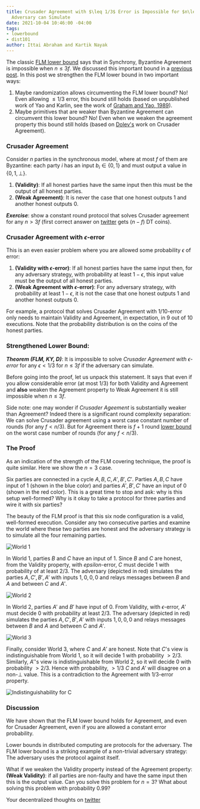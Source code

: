 ```yaml
---
title: Crusader Agreement with $\leq 1/3$ Error is Impossible for $n\leq 3f$ if the
  Adversary can Simulate
date: 2021-10-04 10:46:00 -04:00
tags:
- lowerbound
- dist101
author: Ittai Abraham and Kartik Nayak
---
```


The classic [FLM lower bound](https://groups.csail.mit.edu/tds/papers/Lynch/FischerLynchMerritt-dc.pdf) says that in Synchrony, Byzantine Agreement is impossible when $n \leq 3f$. We discussed this important bound in a [previous post](https://decentralizedthoughts.github.io/2019-08-02-byzantine-agreement-is-impossible-for-$n-slash-leq-3-f$-is-the-adversary-can-easily-simulate/). In this post we strengthen the FLM lower bound in two important ways:
1. Maybe randomization allows circumventing the FLM lower bound? No! Even allowing $\leq 1/3$ error, this bound still holds (based on unpublished work of Yao and Karlin, see the work of [Graham and Yao, 1989](http://www.math.ucsd.edu/~ronspubs/89_08_byzantine.pdf)).
2. Maybe primitives that are weaker than Byzantine Agreement can circumvent this lower bound? No! Even when we weaken the agreement property this bound still holds (based on [Dolev's](https://www.cs.huji.ac.il/~dolev/pubs/byz-strike-again.pdf) work on Crusader Agreement).


### Crusader Agreement
Consider $n$ parties in the synchronous model, where at most $f$ of them are Byzantine: each party $i$ has an input $b_i \in \{0,1\}$ and must output a value in $\{0,1,\bot\}$.

1. **(Validity)**: If all honest parties have the same input then this must be the output of all honest parties.
2. **(Weak Agreement)**: It is never the case that one honest outputs 1 and another honest outputs 0.

***Exercise***: show a constant round protocol that solves Crusader agreement for any $n>3f$ (first correct answer on [twitter](https://twitter.com/kartik1507/status/1445048662430683138?s=20) gets $(n-f)$ DT coins).  

### Crusader Agreement with $\epsilon$-error
This is an even easier problem where you are allowed some probability $\epsilon$ of error:
1. **(Validity with $\epsilon$-error)**: If all honest parties have the same input then, for any adversary strategy, with probability at least $1-\epsilon$, this input value must be the output of all honest parties.
2. **(Weak Agreement with $\epsilon$-error)**: For any adversary strategy, with probability at least $1-\epsilon$, it is not the case that one honest outputs 1 and another honest outputs 0.

For example, a protocol that solves Crusader Agreement with $1/10$-error only needs to maintain Validity and Agreement, in expectation, in 9 out of 10 executions. Note that the probability distribution is on the coins of the honest parties.


### Strengthened Lower Bound:
***Theorem (FLM, KY, D)***: It is impossible to solve *Crusader Agreement with $\epsilon$-error* for any $\epsilon <1/3$ for $n \leq 3f$ if the adversary can simulate.

Before going into the proof, let us unpack this statement. It says that even if you allow considerable error (at most $1/3$) for both Validity and Agreement and **also** weaken the Agreement property to Weak Agreement it is still impossible when $n \leq 3f$.

Side note: one may wonder if *Crusader Ageement* is substantially weaker than Agreement? Indeed there is a significant round complexity separation:  We can solve Crusader agreement using a worst case constant number of rounds (for any $f<n/3$). But for Agreement there is $f+1$ round [lower bound](https://decentralizedthoughts.github.io/2019-12-15-synchrony-uncommitted-lower-bound/) on the worst case number of rounds (for any $f<n/3$).

### The Proof
As an indication of the strength of the FLM covering technique, the proof is quite similar. Here we show the $n=3$ case.

Six parties are connected in a cycle $A,B,C,A',B',C'$. Parties $A,B,C$ have input of 1 (shown in the blue color) and parties $A',B',C'$ have an input of 0 (shown in the red color). This is a great time to stop and ask: why is this setup well-formed? Why is it okay to take a protocol for three parties and wire it with six parties?

The beauty of the FLM proof is that this six node configuration is a valid, well-formed execution. Consider any two consecutive parties and examine the world where these two parties are honest and the adversary strategy is to simulate all the four remaining parties.

![World 1](https://i.imgur.com/Dx9ioKx.jpg)


In World 1, parties $B$ and $C$ have an input of 1. Since $B$ and $C$ are honest, from the Validity property, with $epsilon$-error, $C$ must decide 1 with probability of at least $2/3$. The adversary (depicted in red) simulates the parties $A,C',B',A'$ with inputs $1,0,0,0$ and relays messages between $B$ and $A$ and between $C$ and $A'$.

![World 2](https://i.imgur.com/0X5HUio.jpg)

In World 2, parties $A'$ and $B'$ have input of 0. From Validity, with $\epsilon$-error, $A'$ must decide 0 with probability at least $2/3$. The adversary (depicted in red) simulates the parties $A,C',B',A'$ with inputs $1,0,0,0$ and relays messages between $B$ and $A$ and between $C$ and $A'$.

![World 3](https://i.imgur.com/rtfI6zp.jpg)

Finally, consider World 3, where $C$ and $A'$ are honest. Note that $C$'s view is indistinguishable from World 1, so it will decide 1 with probability $>2/3$. Similarly, $A'$'s view is indistinguishable from World 2, so it will decide 0 with probability $>2/3$. Hence with probability, $>1/3$ $C$ and $A'$ will disagree on a non-$\bot$ value. This is a contradiction to the Agreement with $1/3$-error property.

![Indistinguishability for C](https://imgur.com/xMuacm3.png)


### Discussion

We have shown that the FLM lower bound holds for Agreement, and even for Crusader Agreement, even if you are allowed a constant error probability. 

Lower bounds in distributed computing are protocols for the adversary. The FLM lower bound is a striking example of a non-trivial adversary strategy: The adversary uses the protocol against itself.   


What if we weaken the Validity property instead of the Agreement property: **(Weak Validity)**: if all parties are non-faulty and have the same input then this is the output value. Can you solve this problem for $n=3$? What about solving this problem with probability $0.99$?


Your decentralized thoughts on [twitter](https://twitter.com/kartik1507/status/1445048662430683138?s=20)

